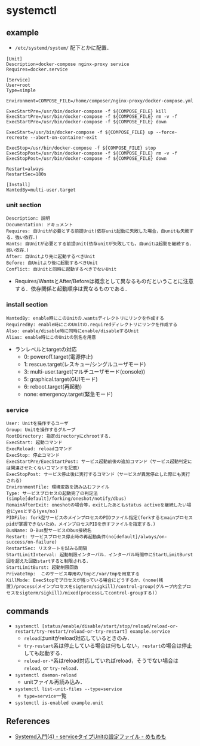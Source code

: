 # systemctl

## example
- `/etc/systemd/system/` 配下とかに配置．
```
[Unit]
Description=docker-compose nginx-proxy service
Requires=docker.service

[Service]
User=root
Type=simple

Environment=COMPOSE_FILE=/home/composer/nginx-proxy/docker-compose.yml

ExecStartPre=/usr/bin/docker-compose -f ${COMPOSE_FILE} kill
ExecStartPre=/usr/bin/docker-compose -f ${COMPOSE_FILE} rm -v -f
ExecStartPre=/usr/bin/docker-compose -f ${COMPOSE_FILE} down

ExecStart=/usr/bin/docker-compose -f ${COMPOSE_FILE} up --force-recreate --abort-on-container-exit

ExecStop=/usr/bin/docker-compose -f ${COMPOSE_FILE} stop
ExecStopPost=/usr/bin/docker-compose -f ${COMPOSE_FILE} rm -v -f
ExecStopPost=/usr/bin/docker-compose -f ${COMPOSE_FILE} down

Restart=always
RestartSec=180s

[Install]
WantedBy=multi-user.target
```

### unit section
```
Description: 説明
Documentation: ドキュメント
Requires: 自Unitが必要とする前提Unit(依存unit起動に失敗した場合，自unitも失敗する．強い依存．)
Wants: 自Unitが必要とする前提Unit(依存unitが失敗しても，自unitは起動を継続する．弱い依存．)
After: 自Unitより先に起動するべきUnit
Before: 自Unitより後に起動するべきUnit
Conflict: 自Unitと同時に起動するべきでないUnit
```
- Requires/WantsとAfter/Beforeは概念として異なるものだということに注意する．依存関係と起動順序は異なるものである．

### install section
```
WantedBy: enable時にこのUnitの.wantsディレクトリにリンクを作成する
RequiredBy: enable時にこのUnitの.requiredディレクトリにリンクを作成する
Also: enable/disable時に同時にenable/disableするUnit
Alias: enable時にこのUnitの別名を用意
```
- ランレベルとtargetの対応
  - 0: poweroff.target(電源停止)
  - 1: rescue.target(レスキュー/シングルユーザモード)
  - 3: multi-user.target(マルチユーザモード(console))
  - 5: graphical.target(GUIモード)
  - 6: reboot.target(再起動)
  - none: emergency.target(緊急モード)

### service
```
User: Unitを操作するユーザ
Group: Unitを操作するグループ
RootDirectory: 指定directoryにchrootする．
ExecStart: 起動コマンド
ExecReload: reloadコマンド
ExecStop: 停止コマンド
ExecStartPre/ExecStartPost: サービス起動前後の追加コマンド（サービス起動判定には関連させたくないコマンドを記載）
ExecStopPost: サービス停止後に実行するコマンド（サービスが異常停止した際にも実行される）
EnvironmentFile: 環境変数を読み込むファイル
Type: サービスプロセスの起動完了の判定法(simple[default]/forking/oneshot/notify/dbus)
RemainAfterExit: oneshotの場合等，exitしたあともstatus activeを継続したい場合にyesとする(yes/no)
PIDFile: fork型サービスのメインプロセスのPIDファイル指定(forkするとmainプロセスpidが掌握できないため，メインプロセスPIDを示すファイルを指定する．)
BusName: D-Bus型サービスのbus接続名
Restart: サービスプロセス停止時の再起動条件(no[default]/always/on-success/on-failure)
RestartSec: リスタートを試みる間隔
StartLimitInterval: 起動制限インターバル．インターバル時間中にStartLimitBurst回を超えた回数startすると制限される．
StartLimitBurst: 起動制限回数
PrivateTmp:  このサービス専用の/tmpと/var/tmpを用意する
KillMode: ExecStopでプロセスが残っている場合にどうするか．(none(残置)/process(メインプロセスをsigterm/sigkill)/control-group(グループ内全プロセスをsigterm/sigkill)/mixed(processしてcontrol-groupする))
```

## commands
- `systemctl [status/enable/disable/start/stop/reload/reload-or-restart/try-restart/reload-or-try-restart] example.service`
  - `reload`はunitがreload対応しているときのみ．
  - `try-restart`系は停止している場合は何もしない，`restart`の場合は停止しても起動する．
  - `reload-or-*`系はreload対応していればreload，そうでない場合は`reload`, or `try-reload`．
- `systemctl daemon-reload`
  - unitファイル再読み込み．
- `systemctl list-unit-files --type=service`
  - `type=service`一覧
- `systemctl is-enabled example.unit`

## References
- [Systemd入門(4) - serviceタイプUnitの設定ファイル - めもめも](https://enakai00.hatenablog.com/entry/20130917/1379374797)
